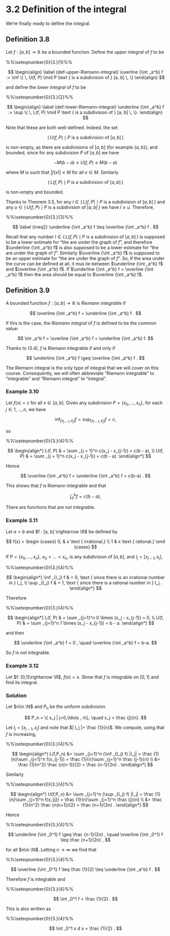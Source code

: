 # 3.2 Definition of the integral

We’re finally ready to define the integral.

## Definition 3.8

Let $f : [a, b] \rightarrow \mathbb {R}$ be a bounded function. Define the _upper integral_ of $f$ to be

%%\seteqnumber{0}{3.}{1}%%

$$
\begin{align} \label {def-upper-Riemann-integral} \overline {\int _a^b} f := \inf \{ \, U(f, P) \mid P \text { is a subdivision of } [a, b] \, \} \end{align}
$$

and define the _lower integral_ of $f$ to be

%%\seteqnumber{0}{3.}{2}%%

$$
\begin{align} \label {def-lower-Riemann-integral} \underline {\int _a^b} f := \sup \{ \, L(f, P) \mid P \text { is a subdivision of } [a, b] \, \}. \end{align}
$$

Note that these are both well-defined. Indeed, the set

$$
\{ \, U(f, P) \mid P \text { is a subdivision of } [a, b] \, \}
$$

is non-empty, as there are subdivisions of $[a,b]$ (for example $\{a,b\}$), and bounded, since for any subdivision $P$ of $[a,b]$ we have

$$
-M(b-a) \leq U(f,P) \leq M (b-a)
$$

where $M$ is such that $|f(x)|\leq M$ for all $x\in M$. Similarly

$$
\{ \, L(f, P) \mid P \text { is a subdivision of } [a, b] \, \}
$$

is non-empty and bounded.

Thanks to Theorem 3.5, for any $l\in \{ \, L(f, P) \mid P \text { is a subdivision of } [a, b] \, \}$ and any $u \in \{ \, U(f, P) \mid P \text { is a subdivision of } [a, b] \, \}$ we have $l\leq u$. Therefore,

%%\seteqnumber{0}{3.}{3}%%

$$
\label {ineq2} \underline {\int _a^b} f \leq \overline {\int _a^b} f .
$$

Recall that any number $l\in \{ \, L(f, P) \mid P \text { is a subdivision of } [a, b] \, \}$ is supposed to be a lower estimate for “the are under the graph of $f$”, and therefore $\underline {\int _a^b} f$ is also supposed to be a lower estimate for “the are under the graph of $f$”. Similarly $\overline {\int _a^b} f$ is supposed to be an upper estimate for “the are under the graph of $f$”. So, if the area under the curve can be defined at all, it mus lie between $\underline {\int _a^b} f$ and $\overline {\int _a^b} f$. If $\underline {\int _a^b} f = \overline {\int _a^b} f$ then the area should be equal to $\overline {\int _a^b} f$.

## Definition 3.9

A bounded function $f : [a, b] \rightarrow \mathbb {R}$ is _Riemann integrable_ if

$$
\overline {\int _a^b} f = \underline {\int _a^b} f .
$$

If this is the case, the _Riemann integral_ of $f$ is defined to be the common value:

$$
\int _a^b f = \overline {\int _a^b} f = \underline {\int _a^b} f.
$$

Thanks to (3.4), $f$ is Riemann integrable if and only if

$$
\underline {\int _a^b} f \geq \overline {\int _a^b} f .
$$

The Riemann integral is the only type of integral that we will cover on this course. Consequently, we will often abbreviate “Riemann integrable” to “integrable” and “Riemann integral” to “integral”.

### Example 3.10

Let $f(x) = c$ for all $x \in [a, b]$. Given any subdivision $P = \{x_0, \dotsc , x_n\}$, for each $j \in 1,\ldots ,n$, we have

$$
\inf _{[x_{j-1},x_j]} f= \sup _{[x_{j-1},x_j]} f = c,
$$

so

%%\seteqnumber{0}{3.}{4}%%

$$
\begin{align*} L(f, P) & = \sum _{j = 1}^n c(x_j - x_{j-1}) = c(b - a), \\ U(f, P) & = \sum _{j = 1}^n c(x_j - x_{j-1}) = c(b - a). \end{align*}
$$

Hence

$$
\overline {\int _a^b} f = \underline {\int _a^b} f = c(b-a) .
$$

This shows that $f$ is Riemann integrable and that

$$
\int _a^b f = c(b - a),
$$

There are functions that are not integrable.

### Example 3.11

Let $a<b$ and $f : [a, b] \rightarrow \R$ be defined by

$$
f(x) = \begin {cases} 0, & x \text { irrational,} \\ 1 & x \text { rational.} \end {cases}
$$

If $P = \{x_0, \dotsc , x_n\}$, $x_0<\ldots < x_n$, is any subdivision of $[a,b]$, and $I_j = [x_{j-1},x_j]$,

%%\seteqnumber{0}{3.}{4}%%

$$
\begin{align*} \inf _{I_j} f & = 0, \text { since there is an irrational number in } I_j, \\ \sup _{I_j} f & = 1, \text { since there is a rational number in } I_j . \end{align*}
$$

Therefore

%%\seteqnumber{0}{3.}{4}%%

$$
\begin{align*} L(f, P) & = \sum _{j=1}^n 0 \times (x_j - x_{j-1}) = 0, \\ U(f, P) & = \sum _{j=1}^n 1 \times (x_j - x_{j-1}) = b - a. \end{align*}
$$

and then

$$
\underline {\int _a^b} f = 0 , \quad \overline {\int _a^b} f = b-a.
$$

So $f$ is not integrable.

### Example 3.12

Let $f: [0,1]\rightarrow \R$, $f(x)=x$. Show that $f$ is integrable on $[0,1]$ and find its integral.

### Solution

Let $n\in \N$ and $P_n$ be the uniform subdivision

$$
P_n = \{ x_j | j=0,\ldots , n\}, \quad x_j = \frac {j}{n}.
$$

Let $I_j = [x_{j-1},x_j]$ and note that $| I_j |= \frac {1}{n}$. We compute, using that $f$ is increasing,

%%\seteqnumber{0}{3.}{4}%%

$$
\begin{align*} L(f,P_n) &= \sum _{j=1}^n (\inf _{I_j} f) |I_j| = \frac {1}{n}\sum _{j=1}^n f(x_{j-1}) = \frac {1}{n}\sum _{j=1}^n \frac {j-1}{n} \\ &= \frac {1}{n^2} \frac {n(n-1)}{2} = \frac {n-1}{2n} . \end{align*}
$$

Similarly

%%\seteqnumber{0}{3.}{4}%%

$$
\begin{align*} U(f,P_n) &= \sum _{j=1}^n (\sup _{I_j} f) |I_j| = \frac {1}{n}\sum _{j=1}^n f(x_{j}) = \frac {1}{n}\sum _{j=1}^n \frac {j}{n} \\ &= \frac {1}{n^2} \frac {n(n+1)}{2} = \frac {n+1}{2n} . \end{align*}
$$

Hence

%%\seteqnumber{0}{3.}{4}%%

$$
\underline {\int _0^1} f \geq \frac {n-1}{2n} , \quad \overline {\int _0^1} f \leq \frac {n+1}{2n} ,
$$

for all $n\in \N$. Letting $n\to \infty$ we find that

%%\seteqnumber{0}{3.}{4}%%

$$
\overline {\int _0^1} f \leq \frac {1}{2} \leq \underline {\int _a^b} f .
$$

Therefore $f$ is integrable and

%%\seteqnumber{0}{3.}{4}%%

$$
\int _0^1 f = \frac {1}{2} .
$$

This is also written as

%%\seteqnumber{0}{3.}{4}%%

$$
\int _0^1 x d x = \frac {1}{2} .
$$
